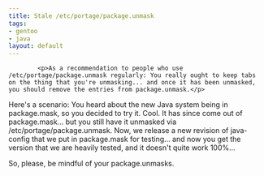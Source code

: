 ```yaml
--- 
title: Stale /etc/portage/package.unmask
tags: 
- gentoo
- java
layout: default
---
```


			<p>As a recommendation to people who use /etc/portage/package.unmask regularly: You really ought to keep tabs on the thing that you're unmasking... and once it has been unmasked, you should remove the entries from package.unmask.</p>

<p>Here's a scenario: You heard about the new Java system being in package.mask, so you decided to try it. Cool. It has since come out of package.mask... but you still have it unmasked via /etc/portage/package.unmask. Now, we release a new revision of java-config that we put in package.mask for testing... and now you get the version that we are heavily tested, and it doesn't quite work 100%...</p>

<p>So, please, be mindful of your package.unmasks.</p>					